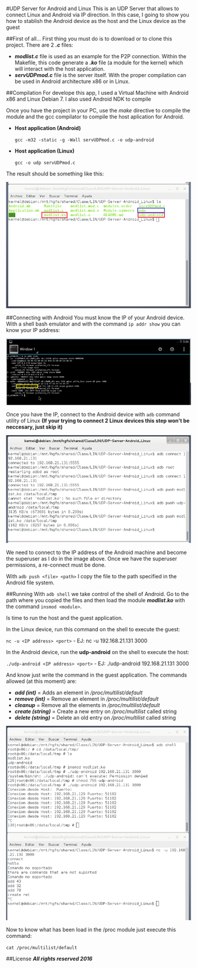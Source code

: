 #UDP Server for Android and Linux
This is an UDP Server that allows to connect Linux and Android via IP direction. In this case, I going to show you how to stablish the Android device as the host and the Linux device as the guest

##First of all...
First thing you must do is to download or to clone this project. There are 2 _**.c**_ files:
* _**modlist.c**_ file is used as an example for the P2P connection. Within the Makefile, this code generate a _**.ko**_ file (a module for the kernel) which will interact with the host application.
* _**servUDPmod.c**_ file is the server itself. With the proper compilation can be used in Android architecture x86 or in Linux.

##Compilation
For develope this app, I used a Virtual Machine with Android x86 and Linux Debian 7. I also used Android NDK to compile 

Once you have the project in your PC, use the _make_ directive to compile the module and the gcc compilator to compile the host aplication for Android.
* **Host application (Android)**

	`gcc -m32 -static -g -Wall servUDPmod.c -o udp-android`

* **Host application (Linux)**

	`gcc -o udp servUDPmod.c`

The result should be something like this:

<img src="https://raw.githubusercontent.com/DGMonkeyKing/UDP-Server-Android_Linux/master/img/COMP.png">

##Connecting with Android
You must know the IP of your Android device. With a shell bash emulator and with the command `ip addr show` you can know your IP address:

<img src="https://raw.githubusercontent.com/DGMonkeyKing/UDP-Server-Android_Linux/master/img/IP.png">

Once you have the IP, connect to the Android device with `adb` command utility of Linux **(If your trying to connect 2 Linux devices this step won't be neccesary, just skip it)**

<img src="https://raw.githubusercontent.com/DGMonkeyKing/UDP-Server-Android_Linux/master/img/CONNECT.png">

We need to connect to the IP address of the Android machine and become the superuser as I do in the image above. Once we have the superuser permissions, a re-connect must be done.

With `adb push <file> <path>` I copy the file to the path specified in the Android file system.

##Running
With `adb shell` we take control of the shell of Android. Go to the path where you copied the files and then load the module _**modlist.ko**_ with the command `insmod <module>`.

Is time to run the host and the guest application.

In the Linux device, run this command on the shell to execute the guest:

`nc -u <IP address> <port>`	-	EJ: nc -u 192.168.21.131 3000

In the Android device, run the **udp-android** on the shell to execute the host:

`./udp-android <IP address> <port>`	-	EJ: ./udp-android 192.168.21.131 3000

And know just write the command in the guest application. The commands allowed (at this moment) are:

* _**add (int)**_ = Adds an element in _/proc/multilist/default_
* _**remove (int)**_ = Remove an element in _/proc/multilist/default_
* _**cleanup**_ = Remove all the elements in _/proc/multilist/default_
* _**create (string)**_ = Create a new entry on _/proc/multilist_ called string
* _**delete (string)**_ = Delete an old entry on _/proc/multilist_ called string

<img src="https://raw.githubusercontent.com/DGMonkeyKing/UDP-Server-Android_Linux/master/img/MESSAGES.png">

Now to know what has been load in the /proc module just execute this command:

`cat /proc/multilist/default`

##License
_**All rights reserved 2016**_
